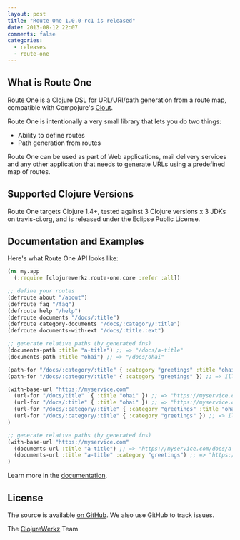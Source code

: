 ```yaml
---
layout: post
title: "Route One 1.0.0-rc1 is released"
date: 2013-08-12 22:07
comments: false
categories:
  - releases
  - route-one
---
```


## What is Route One

[Route One](https://github.com/clojurewerkz/route-one) is a Clojure DSL for URL/URI/path generation
from a route map, compatible with Compojure's [Clout](https://github.com/weavejester/clout).

Route One is intentionally a very small library that lets you do two things:

 * Ability to define routes
 * Path generation from routes

Route One can be used as part of Web applications, mail delivery services and any other
application that needs to generate URLs using a predefined map of routes.

## Supported Clojure Versions

Route One targets Clojure 1.4+, tested against 3 Clojure versions x 3 JDKs on travis-ci.org, and is released under the Eclipse Public License.

## Documentation and Examples

Here's what Route One API looks like:

``` clojure
(ns my.app
  (:require [clojurewerkz.route-one.core :refer :all])

;; define your routes
(defroute about "/about")
(defroute faq "/faq")
(defroute help "/help")
(defroute documents "/docs/:title")
(defroute category-documents "/docs/:category/:title")
(defroute documents-with-ext "/docs/:title.:ext")

;; generate relative paths (by generated fns)
(documents-path :title "a-title") ;; => "/docs/a-title"
(documents-path :title "ohai") ;; => "/docs/ohai"

(path-for "/docs/:category/:title" { :category "greetings" :title "ohai" }) ;; => "/docs/greetings/ohai"
(path-for "/docs/:category/:title" { :category "greetings" }) ;; => IllegalArgumentException, because :title value is missing

(with-base-url "https://myservice.com"
  (url-for "/docs/title"  { :title "ohai" }) ;; => "https://myservice.com/docs/title"
  (url-for "/docs/:title" { :title "ohai" }) ;; => "https://myservice.com/docs/ohai"
  (url-for "/docs/:category/:title" { :category "greetings" :title "ohai" }) ;; => "https://myservice.com/docs/greetings/ohai"
  (url-for "/docs/:category/:title" { :category "greetings" }) ;; => IllegalArgumentException, because :title value is missing
)

;; generate relative paths (by generated fns)
(with-base-url "https://myservice.com"
  (documents-url :title "a-title") ;; => "https://myservice.com/docs/a-title"
  (documents-url :title "a-title" :category "greetings") ;; => "https://myservice.com/docs/greetings/a-title"
)
```

Learn more in the [documentation](https://github.com/clojurewerkz/route-one#documentation--examples).


## License

The source is available [on GitHub](http://github.com/michaelklishin/quartzite). We also use GitHub to track issues.


The [ClojureWerkz](http://clojurewerkz.org) Team
